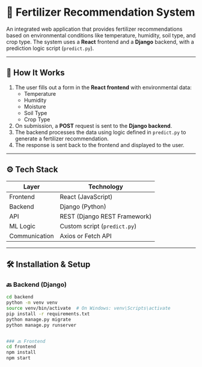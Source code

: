 # 🌱 Fertilizer Recommendation System

An integrated web application that provides fertilizer recommendations based on environmental conditions like temperature, humidity, soil type, and crop type. The system uses a **React** frontend and a **Django** backend, with a prediction logic script (`predict.py`).

---

## 🧠 How It Works

1. The user fills out a form in the **React frontend** with environmental data:
   - Temperature
   - Humidity
   - Moisture
   - Soil Type
   - Crop Type
2. On submission, a **POST** request is sent to the **Django backend**.
3. The backend processes the data using logic defined in `predict.py` to generate a fertilizer recommendation.
4. The response is sent back to the frontend and displayed to the user.

---

## ⚙️ Tech Stack

| Layer     | Technology   |
|-----------|--------------|
| Frontend  | React (JavaScript) |
| Backend   | Django (Python)    |
| API       | REST (Django REST Framework) |
| ML Logic  | Custom script (`predict.py`) |
| Communication | Axios or Fetch API |

---

## 🛠️ Installation & Setup

### 🔙 Backend (Django)

```bash
cd backend
python -m venv venv
source venv/bin/activate  # On Windows: venv\Scripts\activate
pip install -r requirements.txt
python manage.py migrate
python manage.py runserver


### 🔙 Frontend
cd frontend
npm install
npm start